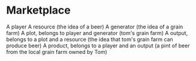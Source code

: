 # Marketplace


A player
A resource (the idea of a beer)
A generator (the idea of a grain farm)
A plot, belongs to player and generator (tom's grain farm)
A output, belongs to a plot and a resource (the idea that tom's grain farm can produce beer)
A product, belongs to a player and an output (a pint of beer from the local grain farm owned by Tom)
